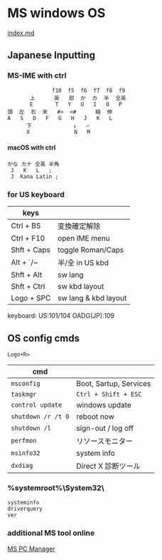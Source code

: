 # MS windows OS
[index.md](index.md)

## Japanese Inputting 
### MS-IME with ctrl
```
              f10  f5  f6  f7  f8  f9
       上      英   部  か  カ  半  全英
       E       T   Y   U   I   O   P
頭  左  右  末   #>  <#      縮  伸
A   S   D   F   G   H   J   K   L
      下             ↓   ⏎
      X              N   M
```
#### macOS with ctrl
	かな カナ 全英 半角
	 J   K   L   ;
	 J  Kana Latin ;
### for US keyboard

|keys |   |
|---  |---|
Ctrl + BS   | 変換確定解除
Ctrl + F10 	| open IME menu
Shft + Caps	| toggle Roman/Caps
Alt  + `/~ 	| 半/全 in US kbd
Shft + Alt	| sw lang
Shft + Ctrl	| sw kbd layout
Logo + SPC  | sw lang & kbd layout

keyboard:	US:101/104	OADG(JP):109

## OS config cmds
`Logo+R>`

|cmd |   |
|----|---|
`msconfig`        | Boot, Sartup, Services
`taskmgr`         | `Ctrl + Shift + ESC`
`control update`  | windows update
`shutdown /r /t 0`| reboot now
`shutdown /l`     | sign-out / log off
`perfmon`         | リソースモニター
`msinfo32`        | system info
`dxdiag`          | Direct X 診断ツール

### %systemroot%\System32\
	systeminfo
	driverquery
	ver

### additional MS tool online
[MS PC Manager](https://pcmanager.microsoft.com/en)

